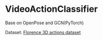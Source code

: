 # VideoActionClassifier

Base on OpenPose and GCN(PyTorch)

Dataset: [Florence 3D actions dataset](https://www.micc.unifi.it/resources/datasets/florence-3d-actions-dataset/)
